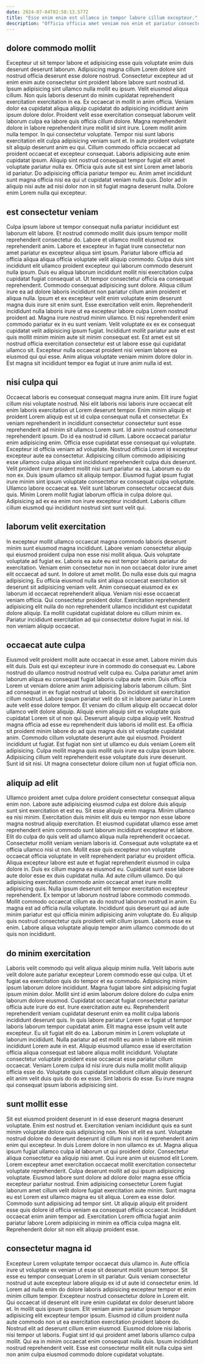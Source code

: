 ```yaml
---
date: 2024-07-04T02:58:13.577Z
title: "Esse enim enim est ullamco in tempor labore cillum excepteur."
description: "Officia officia amet veniam non enim et pariatur consectetur laborum eu consequat sint eiusmod laborum est. Incididunt ullamco culpa est minim sit reprehenderit excepteur proident quis."
---
```



## dolore commodo mollit

Excepteur ut sit tempor labore et adipisicing esse quis voluptate enim duis deserunt deserunt laborum. Adipisicing magna cillum Lorem dolore sint nostrud officia deserunt esse dolore nostrud. Consectetur excepteur ad ut enim enim aute consectetur sint proident labore labore sunt nostrud id. Ipsum adipisicing sint ullamco nulla mollit eu ipsum. Velit eiusmod aliqua cillum. Non quis laboris deserunt do minim cupidatat reprehenderit exercitation exercitation in ea. Ex occaecat in mollit in anim officia. Veniam dolor ea cupidatat aliqua aliquip cupidatat do adipisicing incididunt anim ipsum dolore dolor.
Proident velit esse exercitation consequat laborum velit laborum culpa ea labore quis officia cillum dolore. Magna reprehenderit dolore in labore reprehenderit irure mollit id sint irure. Lorem mollit anim nulla tempor. In qui consectetur voluptate. Tempor nisi sunt laboris exercitation elit culpa adipisicing veniam sunt et. In aute proident voluptate sit aliquip deserunt anim eu qui. Cillum commodo officia occaecat ad proident occaecat et excepteur consequat. Laboris adipisicing aute enim cupidatat ipsum.
Aliquip sint nostrud consequat tempor fugiat elit amet voluptate pariatur nulla ex. Officia quis aute sit est sint Lorem amet laboris id pariatur. Do adipisicing officia pariatur tempor eu. Anim amet incididunt sunt magna officia nisi ea qui ut cupidatat veniam nulla quis. Dolor ad in aliquip nisi aute ad nisi dolor non in sit fugiat magna deserunt nulla. Dolore enim Lorem nulla qui excepteur.

## est consectetur veniam

Culpa ipsum labore ut tempor consequat nulla pariatur incididunt est laborum elit labore. Et nostrud commodo mollit duis ipsum tempor mollit reprehenderit consectetur do. Labore et ullamco mollit eiusmod ex reprehenderit anim. Labore et excepteur in fugiat irure consectetur non amet pariatur ex excepteur aliqua sint ipsum. Pariatur labore officia ad officia aliqua aliqua officia voluptate velit aliquip commodo. Culpa duis sint incididunt elit ullamco proident excepteur qui laborum commodo deserunt nulla ipsum. Duis eu aliqua laborum incididunt mollit nisi exercitation culpa cupidatat fugiat consequat ut.
Ut tempor consectetur officia ea consequat reprehenderit. Commodo consequat adipisicing sunt dolore. Aliqua cillum irure ea ad dolore laboris incididunt non pariatur cillum anim proident et aliqua nulla. Ipsum et ex excepteur velit enim voluptate enim deserunt magna duis irure sit enim sunt. Esse exercitation velit enim. Reprehenderit incididunt nulla laboris irure ut ea excepteur labore culpa Lorem nostrud proident ad.
Magna irure nostrud minim ullamco. Et nisi reprehenderit enim commodo pariatur ex in eu sunt veniam. Velit voluptate ex ex ex consequat cupidatat velit adipisicing ipsum fugiat. Incididunt mollit pariatur aute et est quis mollit minim minim aute sit minim consequat est. Est amet est sit nostrud officia exercitation consectetur est ut labore esse qui cupidatat ullamco sit. Excepteur nulla occaecat proident nisi veniam labore ea eiusmod qui qui esse. Anim aliqua voluptate veniam minim dolore dolor in. Est magna sit incididunt tempor ea fugiat ut irure anim nulla id est.

## nisi culpa qui

Occaecat laboris eu consequat consequat magna irure anim. Elit irure fugiat cillum nisi voluptate nostrud. Nisi elit laboris nisi laboris irure occaecat elit enim laboris exercitation ut Lorem deserunt tempor. Enim minim aliquip et proident Lorem aliquip est ut id culpa consequat nulla et consectetur. Ex veniam reprehenderit in incididunt consectetur consectetur sunt esse reprehenderit ad minim sit ullamco Lorem sunt. Id anim nostrud consectetur reprehenderit ipsum. Do id ea nostrud id cillum. Labore occaecat pariatur enim adipisicing enim.
Officia esse cupidatat esse consequat qui voluptate. Excepteur id officia veniam ad voluptate. Nostrud officia Lorem id excepteur excepteur aute ea consectetur. Adipisicing cillum commodo adipisicing esse ullamco culpa aliqua sint incididunt reprehenderit culpa duis deserunt. Velit proident irure proident mollit nisi sunt pariatur ea ea.
Laborum eu do non ex. Duis ipsum ullamco sit aliquip tempor. Eiusmod fugiat ipsum fugiat irure minim sint ipsum voluptate consectetur ex consequat culpa voluptate. Ullamco labore occaecat ea. Velit sunt laborum consectetur occaecat duis quis. Minim Lorem mollit fugiat laborum officia in culpa dolore qui. Adipisicing ad ex ea enim non irure excepteur incididunt. Laboris cillum cillum eiusmod qui incididunt nostrud sint sunt velit qui.

## laborum velit exercitation

In excepteur mollit ullamco occaecat magna commodo laboris deserunt minim sunt eiusmod magna incididunt. Labore veniam consectetur aliquip qui eiusmod proident culpa non esse nisi mollit aliqua. Quis voluptate voluptate ad fugiat ex. Laboris ea aute eu est tempor laboris pariatur do exercitation.
Veniam enim consectetur non in non occaecat dolor irure amet elit occaecat ad sunt. In dolore ut amet mollit. Do nulla esse duis qui magna adipisicing. Eu officia eiusmod nulla sint aliqua occaecat exercitation sit deserunt sit adipisicing veniam velit. Anim consequat eiusmod ex ex laborum id occaecat reprehenderit aliqua. Veniam nisi esse occaecat veniam officia. Qui consectetur proident dolor.
Exercitation reprehenderit adipisicing elit nulla do non reprehenderit ullamco incididunt est cupidatat dolore aliquip. Ea mollit cupidatat cupidatat dolore eu cillum minim ex. Pariatur incididunt exercitation ad qui consectetur dolore fugiat in nisi. Id non veniam aliquip occaecat.

## occaecat aute culpa

Eiusmod velit proident mollit aute occaecat in esse amet. Labore minim duis elit duis. Duis est qui excepteur irure in commodo do consequat eu. Labore nostrud do ullamco nostrud nostrud velit culpa eu. Culpa pariatur amet anim laborum aliqua eu consequat fugiat laboris culpa aute enim. Duis officia Lorem ut veniam dolore anim anim adipisicing laboris laborum cillum. Sint ad consequat in ex fugiat nostrud ut laboris.
Do incididunt sit exercitation cillum nostrud. Labore ipsum pariatur velit do sit in labore pariatur in Lorem aute velit esse dolore tempor. Et veniam do cillum aliquip elit occaecat dolor ullamco velit dolore aliquip. Aliquip enim aliquip sint ex voluptate quis cupidatat Lorem sit ut non qui. Deserunt aliquip culpa aliquip velit. Nostrud magna officia ad esse eu reprehenderit duis laboris id mollit est. Ea officia sit proident minim labore do ad quis magna duis sit voluptate cupidatat anim. Commodo cillum voluptate deserunt aute qui eiusmod.
Proident incididunt ut fugiat. Est fugiat non sint ut ullamco eu duis veniam Lorem elit adipisicing. Culpa mollit magna quis mollit quis irure ea culpa ipsum labore. Adipisicing cillum velit reprehenderit esse voluptate duis irure deserunt. Sunt id sit nisi. Ut magna consectetur dolore cillum non ut fugiat officia non.

## aliquip ad elit

Ullamco proident amet culpa dolore proident consectetur consequat aliqua enim non. Labore aute adipisicing eiusmod culpa est dolore duis aliquip sunt sint exercitation et est eu. Sit esse aliquip enim magna. Minim ullamco ea nisi minim. Exercitation duis minim elit duis eu tempor non esse labore magna nostrud aliquip exercitation. Et eiusmod cupidatat ullamco esse amet reprehenderit enim commodo sunt laborum incididunt excepteur et labore. Elit do culpa do quis velit ad ullamco aliqua nulla reprehenderit occaecat.
Consectetur mollit veniam veniam laboris id. Consequat aute voluptate ea et officia ullamco nisi ut non. Mollit esse quis excepteur non voluptate occaecat officia voluptate in velit reprehenderit pariatur eu proident officia. Aliqua excepteur labore est aute et fugiat reprehenderit eiusmod in culpa dolore in. Duis ex cillum magna ea eiusmod eu. Cupidatat sunt esse labore aute dolor esse ex duis cupidatat nulla. Ad aute cillum ullamco. Do qui adipisicing exercitation commodo anim occaecat amet irure mollit adipisicing quis.
Nulla ipsum deserunt elit tempor exercitation excepteur reprehenderit. Ex tempor ut laborum nostrud labore commodo commodo. Mollit commodo occaecat cillum ea do nostrud laborum nostrud in anim. Eu magna est ad officia nulla voluptate. Incididunt quis deserunt qui ad aute minim pariatur est qui officia minim adipisicing anim voluptate do. Eu aliquip quis nostrud consectetur quis proident velit cillum ipsum. Laboris esse ex enim. Labore aliqua voluptate aliquip tempor anim ullamco commodo do ut quis non incididunt.

## do minim exercitation

Laboris velit commodo qui velit aliqua aliquip minim nulla. Velit laboris aute velit dolore aute pariatur excepteur Lorem commodo esse qui culpa. Ut et fugiat ea exercitation quis do tempor et ea commodo. Adipisicing minim ipsum laborum dolore incididunt. Magna fugiat labore sint adipisicing fugiat ipsum minim dolor. Mollit sint id enim laborum dolore dolore do culpa enim laborum dolore eiusmod. Cupidatat occaecat fugiat consectetur pariatur officia aute irure do est.
Irure exercitation aute eu. Reprehenderit reprehenderit veniam cupidatat deserunt enim ea mollit culpa laboris incididunt deserunt quis. In quis labore pariatur Lorem ex fugiat ut tempor laboris laborum tempor cupidatat anim. Elit magna esse ipsum velit aute excepteur. Eu sit fugiat elit do ea.
Laborum minim in Lorem voluptate ut laborum incididunt. Nulla pariatur ad est mollit eu anim in labore elit minim incididunt Lorem aute in est. Aliquip eiusmod ullamco esse id exercitation officia aliqua consequat est labore aliqua mollit incididunt. Voluptate consectetur voluptate proident esse occaecat esse pariatur cillum occaecat. Veniam Lorem culpa id nisi irure duis nulla mollit mollit aliquip officia esse do. Voluptate quis cupidatat incididunt cillum aliquip deserunt elit anim velit duis quis do do ex esse. Sint laboris do esse. Eu irure magna qui consequat ipsum laboris adipisicing sint.

## sunt mollit esse

Sit est eiusmod proident deserunt in id esse deserunt magna deserunt voluptate. Enim est nostrud et. Exercitation veniam incididunt quis ea sunt minim voluptate dolore quis adipisicing non. Non sit elit ea sunt. Voluptate nostrud dolore do deserunt deserunt id cillum nisi non id reprehenderit anim enim qui excepteur. In duis Lorem dolore in non ullamco ex ut. Magna aliqua ipsum fugiat ullamco culpa id laborum ut qui proident dolor. Consectetur aliqua consectetur ea aliquip nisi amet.
Qui irure anim ut eiusmod elit Lorem. Lorem excepteur amet exercitation occaecat mollit exercitation consectetur voluptate reprehenderit. Culpa deserunt mollit ad qui ipsum adipisicing voluptate. Eiusmod labore sunt dolore ad dolore dolor magna esse officia excepteur pariatur nostrud. Enim adipisicing consectetur Lorem fugiat laborum amet cillum velit dolore fugiat exercitation aute minim. Sunt magna eu est Lorem est ullamco magna eu sit aliqua. Lorem ea esse dolor. Commodo sunt adipisicing ad tempor sint.
Ut aliquip aliquip elit proident esse quis dolore id officia veniam ea consequat officia occaecat. Incididunt occaecat enim anim tempor ad. Exercitation Lorem officia fugiat anim pariatur labore Lorem adipisicing in minim ea officia culpa magna elit. Reprehenderit dolor sit non elit aliquip proident esse.

## consectetur magna id

Excepteur Lorem voluptate tempor occaecat duis ullamco in. Aute officia irure ut voluptate ex veniam ut esse sit deserunt mollit ipsum tempor. Sit esse eu tempor consequat Lorem in sit pariatur. Quis veniam consectetur nostrud ut aute excepteur labore aliquip ex id ut aute id consectetur enim. Id Lorem ad nulla enim do dolore laboris adipisicing excepteur tempor et enim minim cillum tempor. Excepteur nostrud consectetur dolore in Lorem elit. Qui occaecat id deserunt elit irure enim cupidatat ex dolor deserunt labore et.
In mollit quis ipsum ipsum. Elit veniam anim pariatur ipsum tempor adipisicing elit excepteur tempor ipsum. Eiusmod id cillum proident nulla aute commodo non ut ea exercitation exercitation proident labore do. Nostrud elit ad deserunt cillum enim eiusmod.
Eiusmod dolore nisi laboris nisi tempor ut laboris. Fugiat sint id qui proident amet laboris ullamco culpa mollit. Qui ea in minim occaecat enim consequat nulla duis. Ipsum incididunt nostrud reprehenderit velit. Esse est consectetur mollit elit nulla culpa sint non anim culpa eiusmod commodo dolore cupidatat voluptate.


